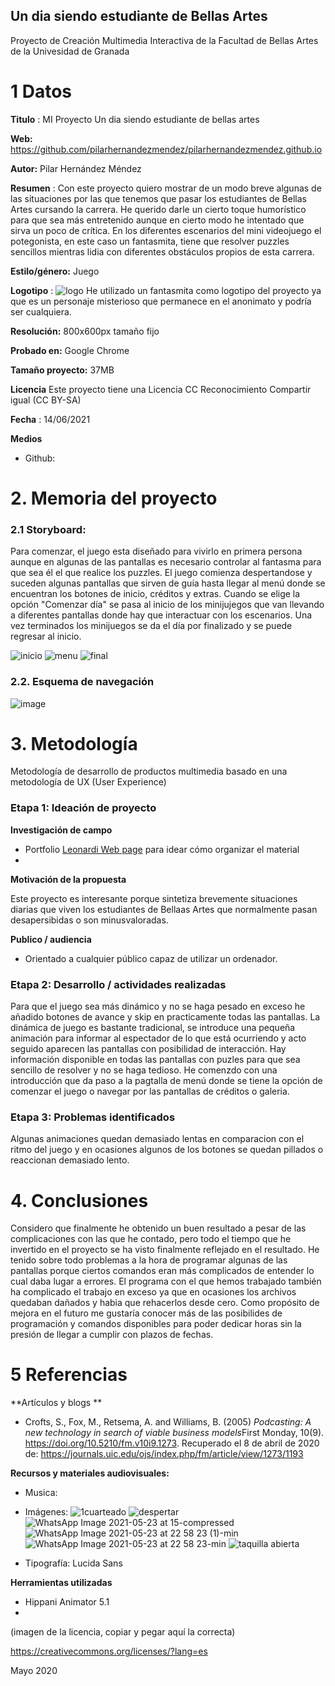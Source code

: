 ## Un dia siendo estudiante de Bellas Artes

Proyecto de Creación Multimedia Interactiva de la  Facultad de Bellas Artes de la Univesidad de Granada



# 1 Datos 



**Titulo** : MI Proyecto Un dia siendo estudiante de bellas artes

**Web:**   https://github.com/pilarhernandezmendez/pilarhernandezmendez.github.io

**Autor:**  Pilar Hernández Méndez

**Resumen** : Con este proyecto quiero mostrar de un modo breve algunas de las situaciones por las que tenemos que pasar los estudiantes de Bellas Artes cursando la carrera. He querido darle un cierto toque humorístico para que sea más entretenido aunque en cierto modo he intentado que sirva un poco de crítica. En los diferentes escenarios del mini videojuego el potegonista, en este caso un fantasmita, tiene que resolver puzzles sencillos mientras lidia con diferentes obstáculos propios de esta carrera. 

**Estilo/género:**  Juego

**Logotipo** : ![logo](https://user-images.githubusercontent.com/85803979/121788162-69471d80-cbcb-11eb-9518-8abe0214848e.jpg)
He utilizado un fantasmita como logotipo del proyecto ya que es un personaje misterioso que permanece en el anonimato y podría ser cualquiera.

**Resolución:** 800x600px  tamaño fijo

**Probado en:**    Google Chrome 

**Tamaño proyecto:** 37MB

**Licencia** Este proyecto tiene una Licencia CC Reconocimiento Compartir igual (CC BY-SA)

**Fecha** : 14/06/2021

**Medios** 

- Github:




# 2. Memoria del proyecto 

### 2.1 Storyboard: 

Para comenzar, el juego esta diseñado para vivirlo en primera persona aunque en algunas de las pantallas es necesario controlar al fantasma para que sea él el que realice los puzzles. El juego comienza despertandose y suceden algunas pantallas que sirven de guía hasta llegar al menú donde se encuentran los botones de inicio, créditos y extras. Cuando se elige la opción "Comenzar día" se pasa al inicio de los minijujegos que van llevando a diferentes pantallas donde hay que interactuar con los escenarios. Una vez terminados los minijuegos se da el día por finalizado y se puede regresar al inicio.

![inicio](https://user-images.githubusercontent.com/85803979/121788941-f42b1680-cbd1-11eb-8b65-371fc235dba3.jpg)
![menu](https://user-images.githubusercontent.com/85803979/121788945-fd1be800-cbd1-11eb-82c2-bb1a25dc5245.jpg)
![final](https://user-images.githubusercontent.com/85803979/121788948-04db8c80-cbd2-11eb-96fb-de88ba8e656f.jpg)




### 2.2. Esquema de navegación 



![image](https://user-images.githubusercontent.com/85803979/121790294-30fd0a80-cbde-11eb-8b08-a33c300671b9.png)







# 3. Metodología

Metodología de desarrollo de productos multimedia basado en una metodología de UX (User Experience)



### Etapa 1: Ideación de proyecto

**Investigación de campo** 

- Portfolio [Leonardi Web page](http://www.rleonardi.com/interactive-resume/) para idear cómo organizar el material
- 



**Motivación de la propuesta** 

Este  proyecto es interesante porque sintetiza brevemente situaciones diarias que viven los estudiantes de Bellaas Artes que normalmente pasan desapersibidas o son minusvaloradas. 



**Publico / audiencia**

- Orientado a cualquier público capaz de utilizar un ordenador.





### Etapa 2: Desarrollo / actividades realizadas

Para que el juego sea más dinámico y no se haga pesado en exceso he añadido botones de avance y skip en practicamente todas las pantallas. La dinámica de juego es bastante tradicional, se introduce una pequeña animación para informar al espectador de lo que está ocurriendo y acto seguido aparecen las pantallas con posibilidad de interacción.
Hay información disponible en todas las pantallas con puzles para que sea sencillo de resolver y no se haga tedioso. He comenzdo con una introducción que da paso a la pagtalla de menú donde se tiene la opción de comenzar el juego o navegar por las pantallas de créditos o galeria.





### Etapa 3: Problemas identificados

Algunas animaciones quedan demasiado lentas en comparacion con el ritmo del juego y en ocasiones algunos de los botones se quedan pillados o reaccionan demasiado lento.



# 4. Conclusiones 

Considero que finalmente he obtenido un buen resultado a pesar de las complicaciones con las que he contado, pero todo el tiempo que he invertido en el proyecto se ha visto finalmente reflejado en el resultado. He tenido sobre todo problemas a la hora de programar algunas de las pantallas porque ciertos comandos eran más complicados de entender  lo cual daba lugar a errores. El programa con el que hemos trabajado también ha complicado el trabajo en exceso ya que en ocasiones los archivos quedaban dañados y habia que rehacerlos desde cero. Como propósito de mejora en el futuro me gustaría conocer más de las posibilides de programación y comandos disponibles para poder dedicar horas sin la presión de llegar a cumplir con plazos de fechas.







# 5 Referencias 

**Artículos y blogs ** 

- Crofts, S., Fox, M., Retsema, A. and Williams, B. (2005) *Podcasting: A new technology in search of viable business models*First Monday, 10(9). https://doi.org/10.5210/fm.v10i9.1273. Recuperado el 8 de abril de 2020 de: https://journals.uic.edu/ojs/index.php/fm/article/view/1273/1193

**Recursos y materiales audiovisuales:**

* Musica: 
* Imágenes: ![1cuarteado](https://user-images.githubusercontent.com/85803979/121790584-25f7a980-cbe1-11eb-972a-664ce19aec88.jpg)
 ![despertar](https://user-images.githubusercontent.com/85803979/121790590-314ad500-cbe1-11eb-817a-561df3ed58f7.jpeg)
![WhatsApp Image 2021-05-23 at 15-compressed](https://user-images.githubusercontent.com/85803979/121790601-3c9e0080-cbe1-11eb-8fb6-55e7ddde0d41.jpg)
![WhatsApp Image 2021-05-23 at 22 58 23 (1)-min](https://user-images.githubusercontent.com/85803979/121790605-4293e180-cbe1-11eb-8304-817ed09cb97c.jpeg)
![WhatsApp Image 2021-05-23 at 22 58 23-min](https://user-images.githubusercontent.com/85803979/121790608-47f12c00-cbe1-11eb-90a1-d835a338d002.jpeg)
![taquilla abierta](https://user-images.githubusercontent.com/85803979/121790615-550e1b00-cbe1-11eb-9eb1-ebf5d1126d59.png)

* Tipografía: Lucida Sans

**Herramientas utilizadas**

- Hippani Animator 5.1
- 



(imagen de la licencia, copiar y pegar aquí la correcta)

https://creativecommons.org/licenses/?lang=es

Mayo 2020
